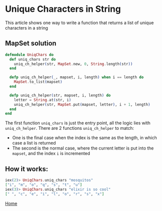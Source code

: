 # Unique Characters in String

This article shows one way to write a function that returns a list of unique characters in a string

## MapSet solution

```elixir
defmodule UniqChars do
  def uniq_chars str do
    uniq_ch_helper(str, MapSet.new, 0, String.length(str))
  end

  defp uniq_ch_helper(_, mapset, i, length) when i == length do
    MapSet.to_list(mapset)
  end

  defp uniq_ch_helper(str, mapset, i, length) do
    letter = String.at(str, i)
    uniq_ch_helper(str, MapSet.put(mapset, letter), i + 1, length)
  end
end
```

The first function `uniq_chars` is just the entry point, all the logic lies with `uniq_ch_helper`. There are 2 functions `uniq_ch_helper` to match:
* One is the final case when the index is the same as the length, in which case a list is returned
* The second is the normal case, where the current letter is put into the `mapset`, and the index `i` is incremented

## How it works:

```elixir
iex(2)> UniqChars.uniq_chars "mosquitos"
["i", "m", "o", "q", "s", "t", "u"]
iex(3)> UniqChars.uniq_chars "elixir is so cool"
[" ", "c", "e", "i", "l", "o", "r", "s", "x"]
```

[Home][home]

[home]: ../README.md
